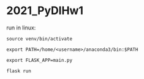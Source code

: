 # 2021_PyDlHw1
run in linux:

    source venv/bin/activate
  
    export PATH=/home/<username>/anaconda3/bin:$PATH
  
    export FLASK_APP=main.py
  
    flask run

